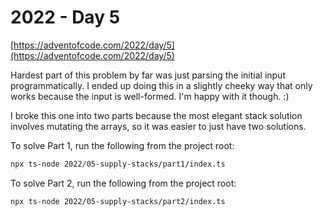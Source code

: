 # 2022 - Day 5

[https://adventofcode.com/2022/day/5](https://adventofcode.com/2022/day/5)

Hardest part of this problem by far was just parsing the initial input
programmatically. I ended up doing this in a slightly cheeky way that
only works because the input is well-formed. I'm happy with it though. :)

I broke this one into two parts because the most elegant stack solution
involves mutating the arrays, so it was easier to just have two solutions.

To solve Part 1, run the following from the project root:

```sh
npx ts-node 2022/05-supply-stacks/part1/index.ts
```

To solve Part 2, run the following from the project root:

```sh
npx ts-node 2022/05-supply-stacks/part2/index.ts
```
